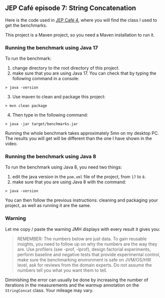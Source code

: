 ## JEP Café episode 7: String Concatenation

Here is the code used in [JEP Café 4](https://youtu.be/fZpRTH4J_3Q), where you will find the class I used to get the benchmarks. 

This project is a Maven project, so you need a Maven installation to run it. 

### Running the benchmark using Java 17

To run the benchmark: 
1. change directory to the root directory of this project. 
2. make sure that you are using Java 17. You can check that by typing the following command in a console:
```shell
> java -version
```
3. Use maven to clean and package this project:
```shell
> mvn clean package
```
4. Then type in the following command:
```shell
> java -jar target/benchmarks.jar
```

Running the whole benchmark takes approximately 5mn on my desktop PC. The results you will get will be different than the one I have shown in the video. 

### Running the benchmark using Java 8

To run the benchmark using Java 8, you need two things:
1. edit the java version in the `pom.xml` file of the project, from `17` to `8`. 
2. make sure that you are using Java 8 with the command:
```shell
> java -version
```
You can then follow the previous instructions: cleaning and packaging your project, as well as running it are the same.  

### Warning

Let me copy / paste the warning JMH displays with every result it gives you: 

> REMEMBER: The numbers below are just data. To gain reusable insights, you need to follow up on
why the numbers are the way they are. Use profilers (see -prof, -lprof), design factorial
experiments, perform baseline and negative tests that provide experimental control, make sure
the benchmarking environment is safe on JVM/OS/HW level, ask for reviews from the domain experts.
Do not assume the numbers tell you what you want them to tell.
 
Diminishing the error can usually be done by increasing the number of iterations in the measurements and the warmup annotation on the `StringConcat` class. Your mileage may vary. 